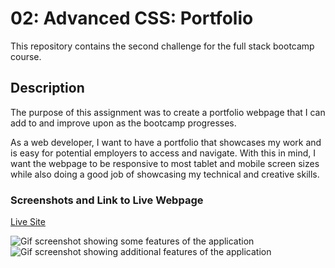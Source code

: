 # 02: Advanced CSS: Portfolio

This repository contains the second challenge for the full stack bootcamp course.

## Description

The purpose of this assignment was to create a portfolio webpage that I can add to and improve upon as the bootcamp progresses.

As a web developer, I want to have a portfolio that showcases my work and is easy for potential employers to access and navigate. With this in mind, I want the webpage to be responsive to most tablet and mobile screen sizes while also doing a good job of showcasing my technical and creative skills.

### Screenshots and Link to Live Webpage

[Live Site](https://nihsad.github.io/portfolio/)

![Gif screenshot showing some features of the application](assets/images/readme-screenshot-1.gif)
![Gif screenshot showing additional features of the application](assets/images/readme-screenshot-2.gif)